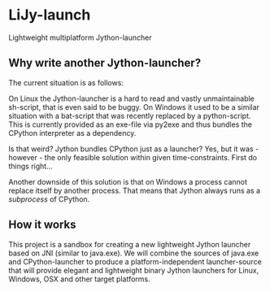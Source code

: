 LiJy-launch
===========

Lightweight multiplatform Jython-launcher

Why write another Jython-launcher?
----------------------------------

The current situation is as follows:

On Linux the Jython-launcher is a hard to read and vastly unmaintainable sh-script, that is even said to be buggy.
On Windows it used to be a similar situation with a bat-script that was recently replaced by a python-script. This is currently provided as an exe-file via py2exe and thus bundles the CPython interpreter as a dependency.

Is that weird? Jython bundles CPython just as a launcher? Yes, but it was - however - the only feasible solution within given time-constraints. First do things right...

Another downside of this solution is that on Windows a process cannot replace itself by another process. That means that Jython always runs as a *subprocess* of CPython.


How it works
------------

This project is a sandbox for creating a new lightweight Jython launcher based on JNI (similar to java.exe). We will combine the sources of java.exe and CPython-launcher to produce a platform-independent launcher-source that will provide elegant and lightweight binary Jython launchers for Linux, Windows, OSX and other target platforms.
